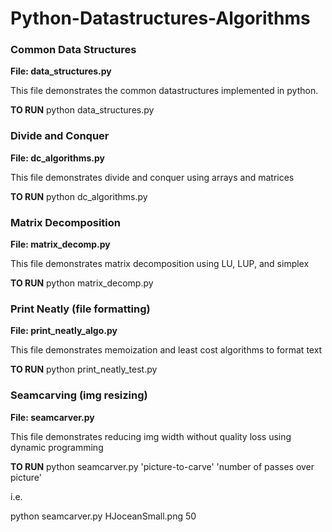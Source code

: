 # Python-Datastructures-Algorithms

### Common Data Structures
<p><b>File: data_structures.py</b></p>
<p>This file demonstrates the common datastructures implemented in python.</p>
<p><b>TO RUN</b> python data_structures.py</p>


### Divide and Conquer
<p><b>File: dc_algorithms.py</b></p>
<p>This file demonstrates divide and conquer using arrays and matrices</p>
<p><b>TO RUN</b> python dc_algorithms.py</p>


### Matrix Decomposition
<p><b>File: matrix_decomp.py</b></p>
<p>This file demonstrates matrix decomposition using LU, LUP, and simplex</p>
<p><b>TO RUN</b> python matrix_decomp.py</p>


### Print Neatly (file formatting)
<p><b>File: print_neatly_algo.py</b></p>
<p>This file demonstrates memoization and least cost algorithms to format text</p>
<p><b>TO RUN</b> python print_neatly_test.py</p>


### Seamcarving (img resizing)
<p><b>File: seamcarver.py</b></p>
<p>This file demonstrates reducing img width without quality loss using dynamic programming</p>
<p><b>TO RUN</b> python seamcarver.py 'picture-to-carve' 'number of passes over picture'</p>
<p>i.e.</p>
<p>python seamcarver.py HJoceanSmall.png 50</p>

